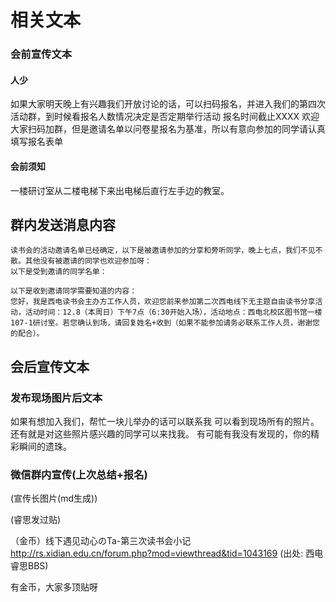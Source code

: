# 相关文本

### 会前宣传文本

#### 人少

如果大家明天晚上有兴趣我们开放讨论的话，可以扫码报名，并进入我们的第四次活动群，到时候看报名人数情况决定是否定期举行活动
报名时间截止XXXX
欢迎大家扫码加群，但是邀请名单以问卷星报名为基准，所以有意向参加的同学请认真填写报名表单

#### 会前须知

一楼研讨室从二楼电梯下来出电梯后直行左手边的教室。





## 群内发送消息内容

```
读书会的活动邀请名单已经确定，以下是被邀请参加的分享和旁听同学，晚上七点，我们不见不散。其他没有被邀请的同学也欢迎参加呀：
以下是受到邀请的同学名单：

以下是收到邀请同学需要知道的内容：
您好，我是西电读书会主办方工作人员，欢迎您前来参加第二次西电线下无主题自由读书分享活动，活动时间：12.8（本周日）下午7点（6:30开始入场），活动地点：西电北校区图书馆一楼107-1研讨室。若您确认到场，请回复姓名+收到（如果不能参加请务必联系工作人员，谢谢您的配合）。
```



## 会后宣传文本



### 发布现场图片后文本

如果有想加入我们，帮忙一块儿举办的话可以联系我
可以看到现场所有的照片。
还有就是对这些照片感兴趣的同学可以来找我。
有可能有我没有发现的，你的精彩瞬间的遗珠。

### 微信群内宣传(上次总结+报名)

(宣传长图片(md生成))

(睿思发过贴)

（金币）线下遇见动心のTa-第三次读书会小记
http://rs.xidian.edu.cn/forum.php?mod=viewthread&tid=1043169
(出处: 西电睿思BBS)

有金币，大家多顶贴呀